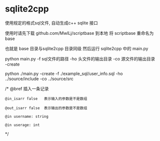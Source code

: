 # sqlite2cpp
使用规定的格式sql文件, 自动生成c++ sqlite 接口

使用时请先下载 github.com/MwlLj/scriptbase 到本地
将 scriptbase 重命名为  base

也就是 base 目录与sqlite2cpp 目录同级
然后运行 sqlite2cpp 中的 main.py


python main.py -f sql文件的路径 -ho 头文件的输出目录 -co 源文件的输出目录 -create

python  ./main.py  -create   -f ./example_sql/user_info.sql   -ho ../source/include -co ../source/src



/*
	@bref 插入一条记录
	
	@in_isarr false   表示输入的参数是不是数组
	
	@out_isarr false  表示输出的参数是不是数组
	
	@in username: string
	
	@in userage: int
	
*/
